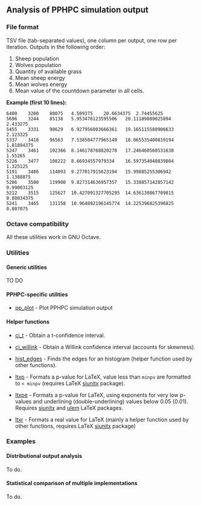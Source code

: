 ## Analysis of PPHPC simulation output

### File format

TSV file (tab-separated values), one column per output, one row per
iteration. Outputs in the following order: 

1. Sheep population
2. Wolves population
3. Quantity of available grass
4. Mean sheep energy
5. Mean wolves energy
6. Mean value of the countdown parameter in all cells.

**Example (first 10 lines):**

```
6400	3200	80075	4.509375	20.6634375	2.74455625
5696	3244	85138	5.953476123595506	20.11189889025894	2.433275
5455	3331	90629	6.927956003666361	19.165115580906633	2.123325
5337	3418	96563	7.538504777965149	18.065535400819194	1.81894375
5247	3461	102366	8.146178768820278	17.246460560531638	1.55265
5226	3477	108222	8.66934557979334	16.597354040839804	1.325125
5191	3486	114093	9.277017915623194	15.99885255306942	1.1388875
5206	3500	119900	9.827314636957357	15.338857142857142	0.99003125
5212	3515	125627	10.427091327705295	14.636130867709815	0.88034375
5241	3465	131158	10.964892196145774	14.225396825396825	0.807075
```
### Octave compatibility

All these utilities work in GNU Octave.

### Utilities

#### Generic utilities

TO DO

#### PPHPC-specific utilities

* [pp_plot](pp_plot.m) - Plot PPHPC simulation output

#### Helper functions

* [ci_t](ci_t.m) - Obtain a t-confidence interval.

* [ci_willink](ci_willink.m) - Obtain a Willink confidence interval (accounts 
for skewness).

* [hist_edges](hist_edges.m) - Finds the edges for an histogram (helper 
function used by other functions).

* [ltxp](ltxp.m) - Formats a p-value for LaTeX, value less than `minpv` are 
formatted to `< minpv` (requires LaTeX [siunitx] package).

* [ltxpe](ltxpe.m) - Formats a p-value for LaTeX, using exponents for very low 
p-values and underlining (double-underlining) values below 0.05 (0.01). Requires
[siunitx] and [ulem] LaTeX packages.

* [ltxr](ltxr.m) - Formats a real value for LaTeX (mainly a helper function used
by other functions, requires LaTeX [siunitx] package)

### Examples

#### Distributional output analysis

To do.

#### Statistical comparison of multiple implementations

To do.

[siunitx]: https://www.ctan.org/pkg/siunitx
[ulem]: https://www.ctan.org/pkg/ulem
